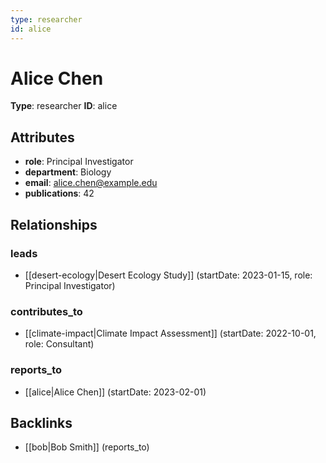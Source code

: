 ```yaml
---
type: researcher
id: alice
---
```


# Alice Chen

**Type**: researcher
**ID**: alice

## Attributes

- **role**: Principal Investigator
- **department**: Biology
- **email**: alice.chen@example.edu
- **publications**: 42

## Relationships

### leads

- [[desert-ecology|Desert Ecology Study]] (startDate: 2023-01-15, role: Principal Investigator)

### contributes_to

- [[climate-impact|Climate Impact Assessment]] (startDate: 2022-10-01, role: Consultant)

### reports_to

- [[alice|Alice Chen]] (startDate: 2023-02-01)

## Backlinks

- [[bob|Bob Smith]] (reports_to)

